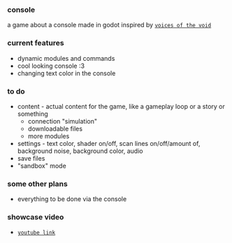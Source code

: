 ### console
a game about a console made in godot inspired by [`voices of the void`](https://mrdrnose.itch.io/votv)

### current features
- dynamic modules and commands
- cool looking console :3
- changing text color in the console

### to do
- content - actual content for the game, like a gameplay loop or a story or something
	- connection "simulation"
	- downloadable files
	- more modules
- settings - text color, shader on/off, scan lines on/off/amount of, background noise, background color, audio
- save files
- "sandbox" mode

### some other plans
- everything to be done via the console

### showcase video
- [`youtube link`](https://youtu.be/vuv15g7Qay0)
